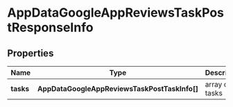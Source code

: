 # AppDataGoogleAppReviewsTaskPostResponseInfo

## Properties

| Name | Type | Description | Notes |
|------------ | ------------- | ------------- | -------------|
**tasks** | **AppDataGoogleAppReviewsTaskPostTaskInfo[]** | array of tasks |[optional]|